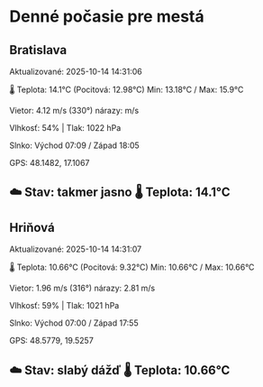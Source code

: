 ﻿# Denné počasie pre mestá

## Bratislava
Aktualizované: 2025-10-14 14:31:06

🌡️ Teplota: 14.1°C 
(Pocitová: 12.98°C)
Min: 13.18°C / Max: 15.9°C

Vietor: 4.12 m/s    (330°) 
nárazy:  m/s

Vlhkosť: 54% | Tlak: 1022 hPa

Slnko: Východ 07:09 / Západ 18:05

GPS: 48.1482, 17.1067

☁️ Stav: takmer jasno        🌡️ Teplota: 14.1°C
---

## Hriňová
Aktualizované: 2025-10-14 14:31:07

🌡️ Teplota: 10.66°C 
(Pocitová: 9.32°C)
Min: 10.66°C / Max: 10.66°C

Vietor: 1.96 m/s (316°)
nárazy: 2.81 m/s

Vlhkosť: 59% | Tlak: 1021 hPa

Slnko: Východ 07:00 / Západ 17:55

GPS: 48.5779, 19.5257

☁️ Stav: slabý dážď        🌡️ Teplota: 10.66°C
---
